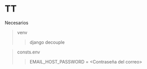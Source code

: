 # TT

Necesarios
>venv
>>django
>>decouple

>consts.env
>>EMAIL_HOST_PASSWORD = <Contraseña del correo>

